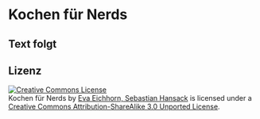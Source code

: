 # Kochen für Nerds

## Text folgt

## Lizenz
<a rel="license" href="http://creativecommons.org/licenses/by-sa/3.0/"><img alt="Creative Commons License" style="border-width:0" src="http://i.creativecommons.org/l/by-sa/3.0/80x15.png" /></a><br /><span xmlns:dct="http://purl.org/dc/terms/" property="dct:title">Kochen für Nerds</span> by <a xmlns:cc="http://creativecommons.org/ns#" href="https://github.com/Detmud/Kochen-fuer-Nerds" property="cc:attributionName" rel="cc:attributionURL">Eva Eichhorn, Sebastian Hansack</a> is licensed under a <a rel="license" href="http://creativecommons.org/licenses/by-sa/3.0/">Creative Commons Attribution-ShareAlike 3.0 Unported License</a>. 
